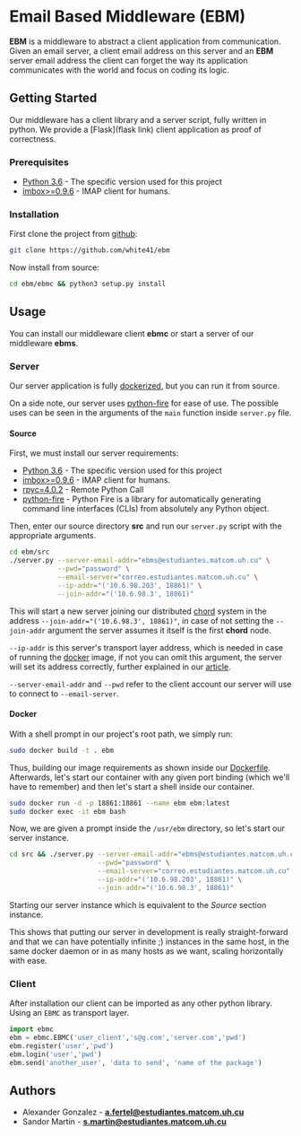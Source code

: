 # Email Based Middleware (EBM)

**EBM** is a middleware to abstract a client application from communication. Given an email server, a client email address on this server and an **EBM** server email address the client can forget the way its application communicates with the world and focus on coding its logic.

## Getting Started

Our middleware has a client library and a server script, fully written in python. We provide a [Flask](flask link) client application as proof of correctness.

### Prerequisites

* [Python 3.6](https://www.python.org) - The specific version used for this project
* [imbox>=0.9.6](https://github.com/martinrusev/imbox) - IMAP client for humans.

### Installation

First clone the project from [github](https://github.com/white41/ebm):

```bash
git clone https://github.com/white41/ebm
```

Now install from source:

```bash
cd ebm/ebmc && python3 setup.py install
```

## Usage

You can install our middleware client **ebmc** or start a server of our middleware **ebms**.

### Server

Our server application is fully [dockerized](https://www.docker.com), but you can run it from source.

On a side note, our server uses [python-fire](https://github.com/google/python-fire) for ease of use. The possible uses can be seen in the arguments of the `main` function inside `server.py` file.

#### Source

First, we must install our server requirements:

  * [Python 3.6](https://www.python.org) - The specific version used for this project
  * [imbox>=0.9.6](https://github.com/martinrusev/imbox) - IMAP client for humans.
  * [rpyc=4.0.2](https://rpyc.readthedocs.io/en/latest) - Remote Python Call
  * [python-fire](https://github.com/google/python-fire) - Python Fire is a library for automatically generating command line interfaces (CLIs) from absolutely any Python object.

Then, enter our source directory **src** and run our `server.py` script with the appropriate arguments.

```bash
cd ebm/src
./server.py --server-email-addr="ebms@estudiantes.matcom.uh.cu" \
            --pwd="password" \
            --email-server="correo.estudiantes.matcom.uh.cu" \
			--ip-addr="('10.6.98.203', 18861)" \
			--join-addr="('10.6.98.3', 18861)"
```

This will start a new server joining our distributed [chord](https://en.wikipedia.org/wiki/Chord_(peer-to-peer)) system in the address `--join-addr="('10.6.98.3', 18861)"`, in case of not setting the `--join-addr` argument the server assumes it itself is the first **chord** node.

`--ip-addr` is this server's transport layer address, which is needed in case of running the [docker](https://www.docker.com) image, if not you can omit this argument, the server will set its address correctly, further explained in our [article](https://github.com/white41/ebm/blob/master/article/article.pdf).

`--server-email-addr` and `--pwd` refer to the client account our server will use to connect to `--email-server`.

#### Docker

With a shell prompt in our project's root path, we simply run:

```bash
sudo docker build -t . ebm
```

Thus, building our image requirements as shown inside our [Dockerfile](https://github.com/white41/ebm/blob/master/Dockerfile). Afterwards, let's start our container with any given port binding (which we'll have to remember) and then let's start a shell inside our container.

```bash
sudo docker run -d -p 18861:18861 --name ebm ebm:latest
sudo docker exec -it ebm bash
```

Now, we are given a prompt inside the `/usr/ebm` directory, so let's start our server instance.

```bash
cd src && ./server.py --server-email-addr="ebms@estudiantes.matcom.uh.cu" \
                      --pwd="password" \
                      --email-server="correo.estudiantes.matcom.uh.cu" \
                      --ip-addr="('10.6.98.203', 18861)" \
                      --join-addr="('10.6.98.3', 18861)"
```

Starting our server instance which is equivalent to the *Source* section instance.

This shows that putting our server in development is really straight-forward and that we can have potentially infinite ;) instances in the same host, in the same docker daemon or in as many hosts as we want, scaling horizontally with ease.

### Client

After installation our client can be imported as any other python library. Using an `EBMC` as transport layer.

```python
import ebmc
ebm = ebmc.EBMC('user_client','s@g.com','server.com','pwd')
ebm.register('user','pwd')
ebm.login('user','pwd')
ebm.send('another_user', 'data to send', 'name of the package')
```
## Authors

* Alexander Gonzalez - **a.fertel@estudiantes.matcom.uh.cu**
* Sandor Martin - **s.martin@estudiantes.matcom.uh.cu**
